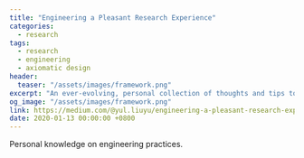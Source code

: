 ```yaml
---
title: "Engineering a Pleasant Research Experience"
categories:
  - research
tags:
  - research
  - engineering
  - axiomatic design
header:
  teaser: "/assets/images/framework.png"
excerpt: "An ever-evolving, personal collection of thoughts and tips to (hopefully) boost the efficiency, odd and morale of product development process."
og_image: "/assets/images/framework.png"
link: https://medium.com/@yul.liuyu/engineering-a-pleasant-research-experience-6bd5f9fa57a4 
date: 2020-01-13 00:00:00 +0800
---
```


Personal knowledge on engineering practices.
